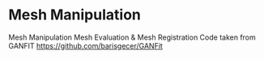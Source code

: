 # Mesh Manipulation
Mesh Manipulation 
Mesh Evaluation & Mesh Registration Code taken from GANFIT 
https://github.com/barisgecer/GANFit 
